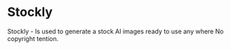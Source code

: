 # Stockly
Stockly - Is used to generate a stock AI images ready to use any where No copyright tention.
